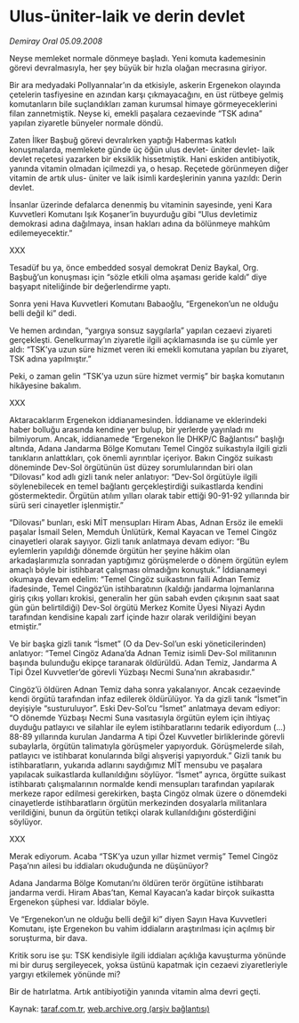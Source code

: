 # Ulus-üniter-laik ve derin devlet

*Demiray Oral 05.09.2008*

<div class="yazi">
<p>Neyse memleket normale dönmeye başladı. Yeni komuta kademesinin görevi devralmasıyla, her şey büyük bir hızla olağan mecrasına giriyor. </p>
<p>Bir ara medyadaki Pollyannalar’ın da etkisiyle, askerin Ergenekon olayında çetelerin tasfiyesine en azından karşı çıkmayacağını, en üst rütbeye gelmiş komutanların bile suçlandıkları zaman kurumsal himaye görmeyeceklerini filan zannetmiştik. Neyse ki, emekli paşalara cezaevinde “TSK adına” yapılan ziyaretle bünyeler normale döndü.</p>
<p>Zaten İlker Başbuğ görevi devralırken yaptığı Habermas katkılı konuşmalarda, memlekete günde üç öğün ulus devlet- üniter devlet- laik devlet reçetesi yazarken bir eksiklik hissetmiştik. Hani eskiden antibiyotik, yanında vitamin olmadan içilmezdi ya, o hesap. Reçetede görünmeyen diğer vitamin de artık ulus- üniter ve laik isimli kardeşlerinin yanına yazıldı: Derin devlet.</p>
<p>İnsanlar üzerinde defalarca denenmiş bu vitaminin sayesinde, yeni Kara Kuvvetleri Komutanı Işık Koşaner’in buyurduğu gibi “Ulus devletimiz demokrasi adına dağılmaya, insan hakları adına da bölünmeye mahkûm edilemeyecektir.”</p>
<p>XXX</p>
<p>Tesadüf bu ya, önce embedded sosyal demokrat Deniz Baykal, Org. Başbuğ’un konuşması için “sözle etkili olma aşaması geride kaldı” diye başyapıt niteliğinde bir değerlendirme yaptı.</p>
<p>Sonra yeni Hava Kuvvetleri Komutanı Babaoğlu, “Ergenekon’un ne olduğu belli değil ki” dedi.</p>
<p>Ve hemen ardından, “yargıya sonsuz saygılarla” yapılan cezaevi ziyareti gerçekleşti. Genelkurmay’ın ziyaretle ilgili açıklamasında ise şu cümle yer aldı: “TSK’ya uzun süre hizmet veren iki emekli komutana yapılan bu ziyaret, TSK adına yapılmıştır.”</p>
<p>Peki, o zaman gelin “TSK’ya uzun süre hizmet vermiş” bir başka komutanın hikâyesine bakalım.</p>
<p>XXX</p>
<p>Aktaracaklarım Ergenekon iddianamesinden. İddianame ve eklerindeki haber bolluğu arasında kendine yer bulup, bir yerlerde yayınladı mı bilmiyorum. Ancak, iddianamede “Ergenekon İle DHKP/C Bağlantısı” başlığı altında, Adana Jandarma Bölge Komutanı Temel Cingöz suikastıyla ilgili gizli tanıkların anlattıkları, çok önemli ayrıntılar içeriyor. Bakın Cingöz suikastı döneminde Dev-Sol örgütünün üst düzey sorumlularından biri olan “Dilovası” kod adlı gizli tanık neler anlatıyor: “Dev-Sol örgütüyle ilgili söylenebilecek en temel bağlantı gerçekleştirdiği suikastlarda kendini göstermektedir. Örgütün atılım yılları olarak tabir ettiği 90-91-92 yıllarında bir sürü seri cinayetler işlenmiştir.” </p>
<p>“Dilovası” bunları, eski MİT mensupları Hiram Abas, Adnan Ersöz ile emekli paşalar İsmail Selen, Memduh Ünlütürk, Kemal Kayacan ve Temel Cingöz cinayetleri olarak sayıyor. Gizli tanık anlatmaya devam ediyor: “Bu eylemlerin yapıldığı dönemde örgütün her şeyine hâkim olan arkadaşlarımızla sonradan yaptığımız görüşmelerde o dönem örgütün eylem amaçlı böyle bir istihbarat çalışması olmadığını konuştuk.” İddianameyi okumaya devam edelim: “Temel Cingöz suikastının faili Adnan Temiz ifadesinde, Temel Cingöz’ün istihbaratının (kaldığı jandarma lojmanlarına giriş çıkış yolları krokisi, generalin her gün sabah evden çıkışının saat saat gün gün belirtildiği) Dev-Sol örgütü Merkez Komite Üyesi Niyazi Aydın tarafından kendisine kapalı zarf içinde hazır olarak verildiğini beyan etmiştir.”</p>
<p>Ve bir başka gizli tanık “İsmet” (O da Dev-Sol’un eski yöneticilerinden) anlatıyor: “Temel Cingöz Adana’da Adnan Temiz isimli Dev-Sol militanının başında bulunduğu ekipçe taranarak öldürüldü. Adan Temiz, Jandarma A Tipi Özel Kuvvetler’de görevli Yüzbaşı Necmi Suna’nın akrabasıdır.” </p>
<p>Cingöz’ü öldüren Adnan Temiz daha sonra yakalanıyor. Ancak cezaevinde kendi örgütü tarafından infaz edilerek öldürülüyor. Ya da gizli tanık “İsmet”in deyişiyle “susturuluyor”. Eski Dev-Sol’cu “İsmet” anlatmaya devam ediyor: “O dönemde Yüzbaşı Necmi Suna vasıtasıyla örgütün eylem için ihtiyaç duyduğu patlayıcı ve silahlar ile eylem istihbaratlarını tedarik ediyordum (...) 88-89 yıllarında kurulan Jandarma A tipi Özel Kuvvetler birliklerinde görevli subaylarla, örgütün talimatıyla görüşmeler yapıyorduk. Görüşmelerde silah, patlayıcı ve istihbarat konularında bilgi alışverişi yapıyorduk.” Gizli tanık bu istihbaratların, yukarıda adlarını saydığımız MİT mensubu ve paşalara yapılacak suikastlarda kullanıldığını söylüyor. “İsmet” ayrıca, örgütte suikast istihbaratı çalışmalarının normalde kendi mensupları tarafından yapılarak merkeze rapor edilmesi gerekirken, başta Cingöz olmak üzere o dönemdeki cinayetlerde istihbaratların örgütün merkezinden dosyalarla militanlara verildiğini, bunun da örgütün tetikçi olarak kullanıldığını gösterdiğini söylüyor.</p>
<p>XXX</p>
<p>Merak ediyorum. Acaba “TSK’ya uzun yıllar hizmet vermiş” Temel Cingöz Paşa’nın ailesi bu iddiaları okuduğunda ne düşünüyor?</p>
<p>Adana Jandarma Bölge Komutanı’nı öldüren terör örgütüne istihbaratı jandarma verdi. Hiram Abas’tan, Kemal Kayacan’a kadar birçok suikastta Ergenekon şüphesi var. İddialar böyle.</p>
<p>Ve “Ergenekon’un ne olduğu belli değil ki” diyen Sayın Hava Kuvvetleri Komutanı, işte Ergenekon bu vahim iddiaların araştırılması için açılmış bir soruşturma, bir dava.</p>
<p>Kritik soru ise şu: TSK kendisiyle ilgili iddiaları açıklığa kavuşturma yönünde mi bir duruş sergileyecek, yoksa üstünü kapatmak için cezaevi ziyaretleriyle yargıyı etkilemek yönünde mi?</p>
<p>Bir de hatırlatma. Artık antibiyotiğin yanında vitamin alma devri geçti.</p>
<p></p></div>

Kaynak: [taraf.com.tr](m), [web.archive.org (arşiv bağlantısı)](http://web.archive.org/web/20101201092822/http://taraf.com.tr/demiray-oral/makale-ulus-uniter-laik-ve-derin-devlet.htm)
